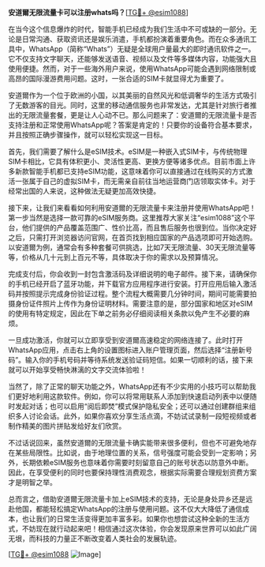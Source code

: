 **安道爾无限流量卡可以注册whats吗？**[[TG💪+ @esim1088](https://t.me/s/esim1088)]

在当今这个信息爆炸的时代，智能手机已经成为我们生活中不可或缺的一部分。无论是日常沟通、获取资讯还是娱乐消遣，手机都扮演着重要角色。而在众多通讯工具中，WhatsApp（简称“Whats”）无疑是全球用户量最大的即时通讯软件之一。它不仅支持文字聊天，还能够发送语音、视频以及文件等多媒体内容，功能强大且使用便捷。然而，对于一些海外用户来说，使用WhatsApp可能会遇到网络限制或高昂的国际漫游费用问题。这时，一张合适的SIM卡就显得尤为重要了。

安道爾作为一个位于欧洲的小国，以其美丽的自然风光和低调奢华的生活方式吸引了无数游客的目光。同时，这里的移动通信服务也非常发达，尤其是针对旅行者推出的无限流量套餐，更是让人心动不已。那么问题来了：安道爾的无限流量卡是否支持注册和正常使用WhatsApp呢？答案是肯定的！只要你的设备符合基本要求，并且按照正确步骤操作，就可以轻松实现这一目标。

首先，我们需要了解什么是eSIM技术。eSIM是一种嵌入式SIM卡，与传统物理SIM卡相比，它具有体积更小、灵活性更高、更换方便等诸多优点。目前市面上许多新款智能手机都已支持eSIM功能，这意味着你可以直接通过在线购买的方式激活一张属于自己的虚拟SIM卡，而无需亲自前往当地运营商门店领取实体卡。对于经常出国的人来说，这种做法无疑更加高效快捷。

接下来，让我们来看看如何利用安道爾的无限流量卡来注册并使用WhatsApp吧！第一步当然是选择一款可靠的eSIM服务商。这里推荐大家关注“esim1088”这个平台，他们提供的产品覆盖范围广、性价比高，而且售后服务也很到位。当你决定好之后，只需打开浏览器访问官网，在首页找到相应国家的产品选项即可开始选购。以安道爾为例，通常会有多种套餐可供挑选，比如7天无限流量、30天无限流量等等，价格从几十元到上百元不等，具体取决于你的需求以及预算情况。

完成支付后，你会收到一封包含激活码及详细说明的电子邮件。接下来，请确保你的手机已经开启了蓝牙功能，并下载官方应用程序进行安装。打开应用后输入激活码并按照提示完成身份验证过程。整个流程大概需要几分钟时间，期间可能需要拍摄身份证件照片上传作为身份证明材料。需要注意的是，部分国家和地区对eSIM的使用有特定规定，因此在下单之前务必仔细阅读相关条款以免产生不必要的麻烦。

一旦成功激活，你就可以立即享受到安道爾高速稳定的网络连接了。此时打开WhatsApp应用，点击右上角的设置图标进入账户管理页面，然后选择“注册新号码”。输入你的手机号码并等待系统发送验证码短信。如果一切顺利的话，接下来就可以开始享受畅快淋漓的文字交流体验啦！

当然了，除了正常的聊天功能之外，WhatsApp还有不少实用的小技巧可以帮助我们更好地利用这款软件。例如，你可以将常用联系人添加到快速启动列表中以便随时发起对话；也可以启用“阅后即焚”模式保护隐私安全；还可以通过创建群组来组织多人讨论会话。此外，如果你喜欢分享生活点滴，不妨试试录制一段短视频或者制作精美的图片拼贴发给好友们欣赏。

不过话说回来，虽然安道爾的无限流量卡确实能带来很多便利，但也不可避免地存在某些局限性。比如说，由于地理位置的关系，信号强度可能会受到一定影响；另外，长期依赖eSIM服务也意味着你需要时刻留意自己的账号状态以防意外中断。因此，在享受便利的同时也要保持理性消费观念，根据实际需要合理规划资费方案才是明智之举。

总而言之，借助安道爾无限流量卡加上eSIM技术的支持，无论是身处异乡还是远赴他国，都能轻松搞定WhatsApp的注册与使用问题。这不仅大大降低了通信成本，也让我们的日常生活变得更加丰富多彩。如果你也想尝试这种全新的生活方式，不妨现在就行动起来吧！相信通过这次体验，你会发现原来世界可以如此广阔无垠，而科技的力量正不断改变着人类社会的发展轨迹。

[[TG💪+ @esim1088](https://t.me/s/esim1088) ![Image](https://i.postimg.cc/4NQfJmqS/Snipaste-2025-05-13-00-14-12.png)]